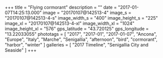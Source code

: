 +++
title = "Flying cormorant"
description = ""
date = "2017-01-07T14:25:13.000"
image = "20170107@142513-4"
image_s = "20170107@142513-4-s"
image_width_s = "400"
image_height_s = "225"
image_xl = "20170107@142513-4-xl"
image_width_xl = "1024"
image_height_xl = "576"
gps_latitude = "43.720125"
gps_longitude = "13.22033055"
phototags = [ "2017", "2017-01", "2017-01-07", "Ancona", "Europe", "Italy", "Marche", "Senigallia", "afternoon", "bird", "cormorant", "harbor", "winter" ]
galleries = [ "2017 Timeline", "Senigallia City and Seaside" ]
+++
